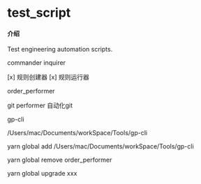 <!--
 * @Author: ShawnPhang
 * @Date: 2021-07-08 13:50:59
 * @Description: 
 * @LastEditors: ShawnPhang
 * @LastEditTime: 2021-09-11 10:56:44
 * @site: book.palxp.com / blog.palxp.com
-->
# test_script

#### 介绍
Test engineering automation scripts.



commander
inquirer



[x] 规则创建器
[x] 规则运行器


order_performer

git performer 自动化git

gp-cli

/Users/mac/Documents/workSpace/Tools/gp-cli




yarn global add /Users/mac/Documents/workSpace/Tools/gp-cli

yarn global remove order_performer

yarn global upgrade xxx